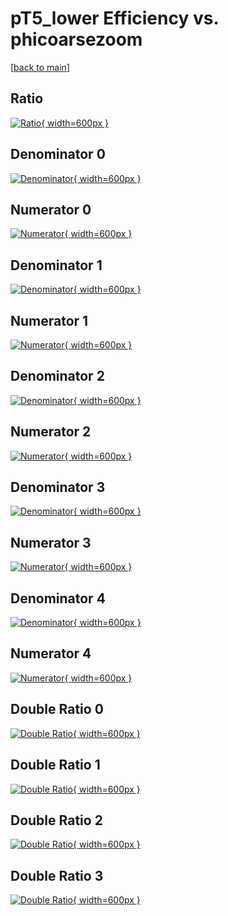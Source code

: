 # pT5_lower Efficiency vs. phicoarsezoom

[[back to main](./)]



## Ratio

[![Ratio](../mtv/var/pT5_lower_xtr_211_1_eff_phicoarsezoom.png){ width=600px }](../mtv/var/pT5_lower_xtr_211_1_eff_phicoarsezoom.pdf)

## Denominator 0

[![Denominator](../mtv/den/pT5_lower_xtr_211_1_eff_phicoarsezoom_den0.png){ width=600px }](../mtv/den/pT5_lower_xtr_211_1_eff_phicoarsezoom_den0.pdf)

## Numerator 0

[![Numerator](../mtv/num/pT5_lower_xtr_211_1_eff_phicoarsezoom_num0.png){ width=600px }](../mtv/num/pT5_lower_xtr_211_1_eff_phicoarsezoom_num0.pdf)

## Denominator 1

[![Denominator](../mtv/den/pT5_lower_xtr_211_1_eff_phicoarsezoom_den1.png){ width=600px }](../mtv/den/pT5_lower_xtr_211_1_eff_phicoarsezoom_den1.pdf)

## Numerator 1

[![Numerator](../mtv/num/pT5_lower_xtr_211_1_eff_phicoarsezoom_num1.png){ width=600px }](../mtv/num/pT5_lower_xtr_211_1_eff_phicoarsezoom_num1.pdf)

## Denominator 2

[![Denominator](../mtv/den/pT5_lower_xtr_211_1_eff_phicoarsezoom_den2.png){ width=600px }](../mtv/den/pT5_lower_xtr_211_1_eff_phicoarsezoom_den2.pdf)

## Numerator 2

[![Numerator](../mtv/num/pT5_lower_xtr_211_1_eff_phicoarsezoom_num2.png){ width=600px }](../mtv/num/pT5_lower_xtr_211_1_eff_phicoarsezoom_num2.pdf)

## Denominator 3

[![Denominator](../mtv/den/pT5_lower_xtr_211_1_eff_phicoarsezoom_den3.png){ width=600px }](../mtv/den/pT5_lower_xtr_211_1_eff_phicoarsezoom_den3.pdf)

## Numerator 3

[![Numerator](../mtv/num/pT5_lower_xtr_211_1_eff_phicoarsezoom_num3.png){ width=600px }](../mtv/num/pT5_lower_xtr_211_1_eff_phicoarsezoom_num3.pdf)

## Denominator 4

[![Denominator](../mtv/den/pT5_lower_xtr_211_1_eff_phicoarsezoom_den4.png){ width=600px }](../mtv/den/pT5_lower_xtr_211_1_eff_phicoarsezoom_den4.pdf)

## Numerator 4

[![Numerator](../mtv/num/pT5_lower_xtr_211_1_eff_phicoarsezoom_num4.png){ width=600px }](../mtv/num/pT5_lower_xtr_211_1_eff_phicoarsezoom_num4.pdf)

## Double Ratio 0

[![Double Ratio](../mtv/ratio/pT5_lower_xtr_211_1_eff_phicoarsezoom_ratio0.png){ width=600px }](../mtv/ratio/pT5_lower_xtr_211_1_eff_phicoarsezoom_ratio0.pdf)

## Double Ratio 1

[![Double Ratio](../mtv/ratio/pT5_lower_xtr_211_1_eff_phicoarsezoom_ratio1.png){ width=600px }](../mtv/ratio/pT5_lower_xtr_211_1_eff_phicoarsezoom_ratio1.pdf)

## Double Ratio 2

[![Double Ratio](../mtv/ratio/pT5_lower_xtr_211_1_eff_phicoarsezoom_ratio2.png){ width=600px }](../mtv/ratio/pT5_lower_xtr_211_1_eff_phicoarsezoom_ratio2.pdf)

## Double Ratio 3

[![Double Ratio](../mtv/ratio/pT5_lower_xtr_211_1_eff_phicoarsezoom_ratio3.png){ width=600px }](../mtv/ratio/pT5_lower_xtr_211_1_eff_phicoarsezoom_ratio3.pdf)

